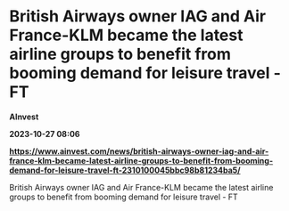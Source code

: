 # British Airways owner IAG and Air France-KLM became the latest airline groups to benefit from booming demand for leisure travel - FT
**AInvest**

**2023-10-27 08:06**

**https://www.ainvest.com/news/british-airways-owner-iag-and-air-france-klm-became-latest-airline-groups-to-benefit-from-booming-demand-for-leisure-travel-ft-2310100045bbc98b81234ba5/**

British Airways owner IAG and Air France-KLM became the latest airline groups to benefit from booming demand for leisure travel - FT
